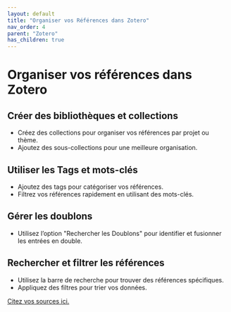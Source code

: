 ```yaml
---
layout: default
title: "Organiser vos Références dans Zotero"
nav_order: 4
parent: "Zotero"
has_children: true
---
```



# Organiser vos références dans Zotero

## Créer des bibliothèques et collections
- Créez des collections pour organiser vos références par projet ou thème.
- Ajoutez des sous-collections pour une meilleure organisation.

## Utiliser les Tags et mots-clés
- Ajoutez des tags pour catégoriser vos références.
- Filtrez vos références rapidement en utilisant des mots-clés.

## Gérer les doublons
- Utilisez l’option "Rechercher les Doublons" pour identifier et fusionner les entrées en double.

## Rechercher et filtrer les références
- Utilisez la barre de recherche pour trouver des références spécifiques.
- Appliquez des filtres pour trier vos données.

[Citez vos sources ici.](/bibliographie/zotero/citing-sources.html)
